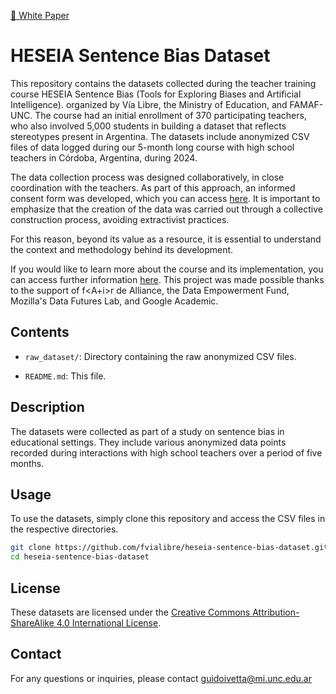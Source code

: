 [📝 White Paper](https://docs.google.com/document/d/1pUloLMaU0ADegod6ZGJ5mEFjH-UOZ8sL8inPJayiYcc/edit?tab=t.0#heading=h.dg8y8cb2lti2)

# HESEIA Sentence Bias Dataset

This repository contains the datasets collected during the teacher training course HESEIA Sentence Bias (Tools for Exploring Biases and Artificial Intelligence). organized by Vía Libre, the Ministry of Education, and FAMAF-UNC. The course had an initial enrollment of 370 participating teachers, who also involved 5,000 students in building a dataset that reflects stereotypes present in Argentina. The datasets include anonymized CSV files of data logged during our 5-month long course with high school teachers in Córdoba, Argentina, during 2024.

The data collection process was designed collaboratively, in close coordination with the teachers. As part of this approach, an informed consent form was developed, which you can access [here](https://docs.google.com/document/d/1v7XTX7pFJ8SUv0JbwY5yXsISH61k5GRWdDqWz6PFrls/edit?usp=sharing).
It is important to emphasize that the creation of the data was carried out through a collective construction process, avoiding extractivist practices. 

For this reason, beyond its value as a resource, it is essential to understand the context and methodology behind its development.

If you would like to learn more about the course and its implementation, you can access further information [here](https://www.vialibre.org.ar/masiva-convocatoria-al-curso-de-extension/).
This project was made possible thanks to the support of f<A+i>r de Alliance, the Data Empowerment Fund, Mozilla's Data Futures Lab, and Google Academic.


## Contents

- `raw_dataset/`: Directory containing the raw anonymized CSV files.
<!-- - `auto_enriched_dataset/`: Directory containing the automatically enriched anonymized CSV files.
- `human_enriched_dataset/`: Directory containing the human enriched anonymized CSV files. -->
- `README.md`: This file.

## Description

The datasets were collected as part of a study on sentence bias in educational settings. They include various anonymized data points recorded during interactions with high school teachers over a period of five months.

<!-- The datasets are available in three versions: raw, automatically enriched, and human enriched. -->

## Usage

To use the datasets, simply clone this repository and access the CSV files in the respective directories.

```bash
git clone https://github.com/fvialibre/heseia-sentence-bias-dataset.git
cd heseia-sentence-bias-dataset
```

## License

These datasets are licensed under the [Creative Commons Attribution-ShareAlike 4.0 International License](https://creativecommons.org/licenses/by-sa/4.0/).

## Contact

For any questions or inquiries, please contact guidoivetta@mi.unc.edu.ar


